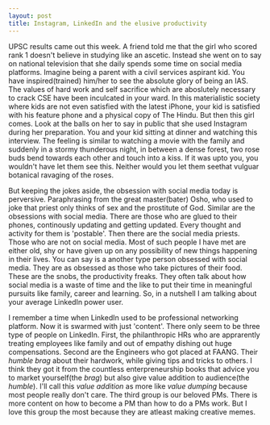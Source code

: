 ```yaml
---
layout: post
title: Instagram, LinkedIn and the elusive productivity
---
```

UPSC results came out this week. A friend told me that the girl who scored rank 1 doesn't believe in studying like an ascetic. Instead she went on to say on national television that she daily spends some time on social media platforms. Imagine being a parent with a civil services aspirant kid. You have inspired(trained) him/her to see the absolute glory of being an IAS. The values of hard work and self sacrifice which are aboslutely necessary to crack CSE have been inculcated in your ward. In this materialistic society where kids are not even satisfied with the latest iPhone, your kid is satisfied with his feature phone and a physical copy of The Hindu. But then this girl comes. Look at the balls on her to say in public that she used Instagram during her preparation. 
You and your kid sitting  at dinner and watching this interview. The feeling is 
similar to watching a movie with the family and suddenly in a stormy thunderous night, in between a dense forest, two rose buds bend towards each other and touch into a kiss. If it was upto you, you wouldn't have let them see this. Neither would you let them seethat vulguar botanical ravaging of the roses. 

But keeping the jokes aside, the obsession with social media today is perversive. Paraphrasing from the great master(bater) Osho, who used to joke that priest only thinks of sex and the prostitute of God. Similar are the obsessions with social media. There are those who are glued to their phones, continously updating and getting updated. Every thought and activity for them is 'postable'. Then there are the social media priests. Those who are not on social media. Most of such people I have met are either old, shy or have given up on any possibility of new things happening in their lives. You can say is a another type person obsessed with social media. They are as obsessed as those who take pictures of their food. These are the snobs, the productivity freaks. They often talk about how social media is a waste of time and the like to put their time in meaningful pursuits like family, career and learning. So, in a nutshell I am talking about your average LinkedIn power user.

I remember a time when LinkedIn used to be professional networking platform. Now it is swarmed with just 'content'. There only seem to be three type of people on LinkedIn. First, the philanthropic HRs who are apprarently treating employees like family and out of empathy dishing out huge compensations. Second are the Engineers who got placed at FAANG. Their *humble brag* about their hardwork, while giving tips and tricks to others. I think they got it from the countless enterpreneurship books that advice you to market yourself(the *brag*) but also give value addition to audience(the *humble*). I'll call this *value addition* as more like *value dumping* because most people really don't care. The third group is our beloved PMs. There is more content on how to become a PM than how to do a PMs work. But I love this group the most because they are atleast making creative memes.